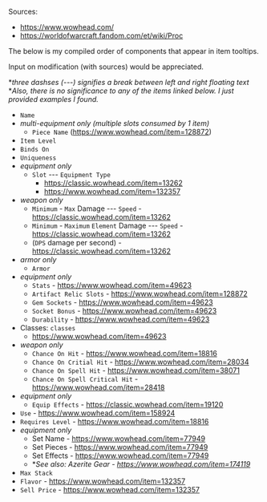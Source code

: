 Sources:
- https://www.wowhead.com/
- https://worldofwarcraft.fandom.com/et/wiki/Proc

The below is my compiled order of components that appear in item tooltips.

Input on modification (with sources) would be appreciated.

**three dashses (---) signifies a break between left and right floating text*
<br>
**Also, there is no significance to any of the items linked below. I just provided examples I found.*

- `Name`
- *multi-equipment only (multiple slots consumed by 1 item)*
    - `Piece Name` (https://www.wowhead.com/item=128872)
- `Item Level`
- `Binds On`
- `Uniqueness`
- *equipment only*
    - `Slot` --- `Equipment Type`
        - https://classic.wowhead.com/item=13262
        - https://www.wowhead.com/item=132357
- *weapon only*
    - `Minimum` - `Max` Damage --- `Speed` - https://classic.wowhead.com/item=13262
    - `Minimum` - `Maximum` `Element` Damage --- `Speed` - https://classic.wowhead.com/item=13262
    - (`DPS` damage per second) - https://classic.wowhead.com/item=13262
- *armor only*
    - `Armor`
- *equipment only*
    - `Stats` - https://www.wowhead.com/item=49623
    - `Artifact Relic Slots` - https://www.wowhead.com/item=128872
    - `Gem Sockets` - https://www.wowhead.com/item=49623
    - `Socket Bonus` - https://www.wowhead.com/item=49623
    - `Durability` - https://www.wowhead.com/item=49623
- Classes: `classes`
    - https://www.wowhead.com/item=49623
- *weapon only*
    - `Chance On Hit` - https://www.wowhead.com/item=18816
    - `Chance On Critial Hit` - https://www.wowhead.com/item=28034
    - `Chance On Spell Hit` - https://www.wowhead.com/item=38071
    - `Chance On Spell Critical Hit` - https://www.wowhead.com/item=28418
- *equipment only*
    - `Equip Effects` - https://classic.wowhead.com/item=19120
- `Use` - https://www.wowhead.com/item=158924
- `Requires Level` - https://www.wowhead.com/item=18816
- *equipment only*
    - Set Name - https://www.wowhead.com/item=77949
    - Set Pieces - https://www.wowhead.com/item=77949
    - Set Effects - https://www.wowhead.com/item=77949
    - **See also: Azerite Gear - https://www.wowhead.com/item=174119*
- `Max Stack`
- `Flavor` - https://www.wowhead.com/item=132357
- `Sell Price` - https://www.wowhead.com/item=132357